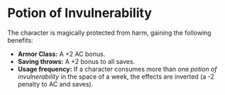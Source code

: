 # Potion of Invulnerability

The character is magically protected from harm, gaining the following benefits:

- **Armor Class:** A +2 AC bonus.
- **Saving throws:** A +2 bonus to all saves.
- **Usage frequency:** If a character consumes more than one *potion of invulnerability* in the space of a week, the effects are inverted (a -2 penalty to AC and saves).